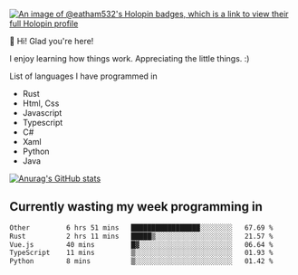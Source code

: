 [![An image of @eatham532's Holopin badges, which is a link to view their full Holopin profile](https://holopin.me/eatham532)](https://holopin.io/@eatham532)


👋 Hi! Glad you're here!

I enjoy learning how things work. Appreciating the little things. :)


List of languages I have programmed in
- Rust
- Html, Css
- Javascript
- Typescript
- C#
- Xaml
- Python
- Java

[![Anurag's GitHub stats](https://github-readme-stats.vercel.app/api?username=Eatham532&theme=dark)](https://github.com/anuraghazra/github-readme-stats)


## Currently wasting my week programming in
<!--START_SECTION:waka-->

```txt
Other         6 hrs 51 mins   █████████████████░░░░░░░░   67.69 %
Rust          2 hrs 11 mins   █████▒░░░░░░░░░░░░░░░░░░░   21.57 %
Vue.js        40 mins         █▓░░░░░░░░░░░░░░░░░░░░░░░   06.64 %
TypeScript    11 mins         ▒░░░░░░░░░░░░░░░░░░░░░░░░   01.93 %
Python        8 mins          ▒░░░░░░░░░░░░░░░░░░░░░░░░   01.42 %
```

<!--END_SECTION:waka-->
